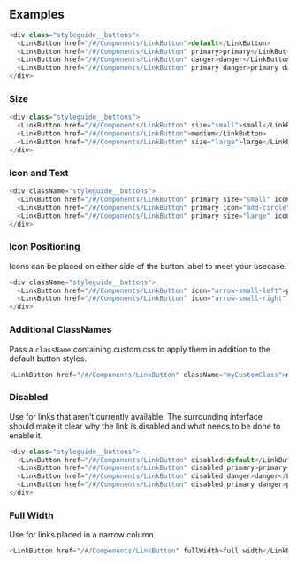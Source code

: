 ## Examples

```js
<div class="styleguide__buttons">
  <LinkButton href="/#/Components/LinkButton">default</LinkButton>
  <LinkButton href="/#/Components/LinkButton" primary>primary</LinkButton>
  <LinkButton href="/#/Components/LinkButton" danger>danger</LinkButton>
  <LinkButton href="/#/Components/LinkButton" primary danger>primary danger</LinkButton>
</div>
```

### Size

```js
<div class="styleguide__buttons">
  <LinkButton href="/#/Components/LinkButton" size="small">small</LinkButton>
  <LinkButton href="/#/Components/LinkButton">medium</LinkButton>
  <LinkButton href="/#/Components/LinkButton" size="large">large</LinkButton>
</div>
```

### Icon and Text

```js
<div className="styleguide__buttons">
  <LinkButton href="/#/Components/LinkButton" primary size="small" icon="add-circle">small</LinkButton>
  <LinkButton href="/#/Components/LinkButton" primary icon="add-circle">medium</LinkButton>
  <LinkButton href="/#/Components/LinkButton" primary size="large" icon="add-circle">large</LinkButton>
</div>
```

### Icon Positioning

Icons can be placed on either side of the button label to meet your usecase.

```js
<div className="styleguide__buttons">
  <LinkButton href="/#/Components/LinkButton" icon="arrow-small-left">prev</LinkButton>
  <LinkButton href="/#/Components/LinkButton" icon="arrow-small-right" iconAfterText>next</LinkButton>
</div>
```

### Additional ClassNames

Pass a `className` containing custom css to apply them in addition to the default button styles.

```js
<LinkButton href="/#/Components/LinkButton" className="myCustomClass">my button</LinkButton>
```

### Disabled

Use for links that aren’t currently available. The surrounding interface should make it clear why the link is disabled and what needs to be done to enable it.

```js
<div class="styleguide__buttons">
  <LinkButton href="/#/Components/LinkButton" disabled>default</LinkButton>
  <LinkButton href="/#/Components/LinkButton" disabled primary>primary</LinkButton>
  <LinkButton href="/#/Components/LinkButton" disabled danger>danger</LinkButton>
  <LinkButton href="/#/Components/LinkButton" disabled primary danger>primary danger</LinkButton>
</div>
```

### Full Width

Use for links placed in a narrow column.

```js
<LinkButton href="/#/Components/LinkButton" fullWidth>full width</LinkButton>

```
